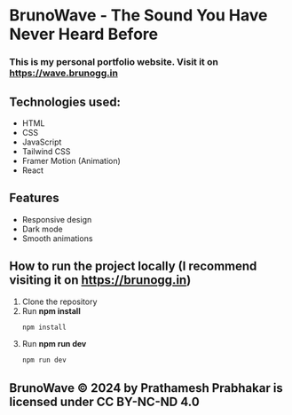 # BrunoWave -  The Sound You Have Never Heard Before

### This is my personal portfolio website. Visit it on https://wave.brunogg.in

## Technologies used:
- HTML
- CSS
- JavaScript
- Tailwind CSS
- Framer Motion (Animation)
- React

## Features
- Responsive design
- Dark mode
- Smooth animations

## How to run the project locally (I recommend visiting it on https://brunogg.in)
1. Clone the repository
2. Run **npm install**
    ```bash
    npm install
    ```
3. Run **npm run dev**
    ```bash
    npm run dev
    ```

## BrunoWave © 2024 by Prathamesh Prabhakar is licensed under CC BY-NC-ND 4.0 
